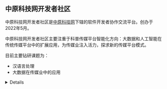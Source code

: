 ## 中原科技网开发者社区
中原科技网开发者社区是[中原科技网](www.zzkpnews.com)下辖的软件开发者协作交流平台。创办于2022年5月。

中原科技网开发者社区主要注重于科普传媒平台智能化方向：大数据和人工智能在传统传媒平台中的扩展应用，为传媒业注入活力，探求新的传媒平台模式。

目前主要钻研课题为：
+ 汉语言处理
+ 大数据在传媒业中的应用

<details>
中原科技网创办于2015年9月，是中原地区最开放的科技、人文自助网络服务平台。平台注重传播中原经济、文化、科技、教育等领域的重大事件、发展态势和市场动态，积极宣传各级政府发展经济、科技、文化的政策和成果，传递社会经济文化产业及企业动态，逐步成为中原地区深受社会各界信赖的开放型综合网络资讯服务平台。
</details>
